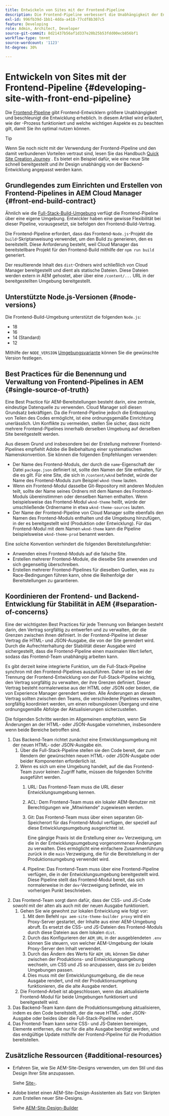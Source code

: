 ```yaml
---
title: Entwickeln von Sites mit der Frontend-Pipeline
description: Die Frontend-Pipeline verbessert die Unabhängigkeit der Entwickler und beschleunigt den Entwicklungsprozess. In diesem Artikel werden wichtige Aspekte für den Frontend-Build-Prozess beschrieben, um eine optimale Leistung und Effizienz zu gewährleisten.
exl-id: 996fb39d-1bb1-4dda-a418-77cdf8b307c5
feature: Developing
role: Admin, Architect, Developer
source-git-commit: 8d21437b56af1d337e20b25b53fdd00ecb856bf1
workflow-type: tm+mt
source-wordcount: '1123'
ht-degree: 30%

---
```



# Entwickeln von Sites mit der Frontend-Pipeline {#developing-site-with-front-end-pipeline}

Die [Frontend-Pipeline](/help/implementing/cloud-manager/configuring-pipelines/introduction-ci-cd-pipelines.md#front-end) gibt Frontend-Entwicklern größere Unabhängigkeit und beschleunigt die Entwicklung erheblich. In diesem Artikel wird erläutert, wie der -Prozess funktioniert und welche wichtigen Aspekte es zu beachten gilt, damit Sie ihn optimal nutzen können.

>[!TIP]
>
>Wenn Sie noch nicht mit der Verwendung der Frontend-Pipeline und den damit verbundenen Vorteilen vertraut sind, lesen Sie das Handbuch [Quick Site Creation Journey](/help/journey-sites/quick-site/overview.md) . Es bietet ein Beispiel dafür, wie eine neue Site schnell bereitgestellt und ihr Design unabhängig von der Backend-Entwicklung angepasst werden kann.

## Grundlegendes zum Einrichten und Erstellen von Frontend-Pipelines in AEM Cloud Manager {#front-end-build-contract}

Ähnlich wie die [Full-Stack-Build-Umgebung](/help/implementing/cloud-manager/getting-access-to-aem-in-cloud/build-environment-details.md) verfügt die Frontend-Pipeline über eine eigene Umgebung. Entwickler haben eine gewisse Flexibilität bei dieser Pipeline, vorausgesetzt, sie befolgen den Frontend-Build-Vertrag.

Die Frontend-Pipeline erfordert, dass das Frontend-`Node.js`-Projekt die `build`-Skriptanweisung verwendet, um den Build zu generieren, den es bereitstellt. Diese Anforderung besteht, weil Cloud Manager das bereitstellbare Projekt für den Frontend-Build mithilfe der `npm run build` generiert.

Der resultierende Inhalt des `dist`-Ordners wird schließlich von Cloud Manager bereitgestellt und dient als statische Dateien. Diese Dateien werden extern in AEM gehostet, aber über eine `/content/...` URL in der bereitgestellten Umgebung bereitgestellt.

## Unterstützte Node.js-Versionen {#node-versions}

Die Frontend-Build-Umgebung unterstützt die folgenden `Node.js`:

<!-- * 23
* 22
* 20 -->
* 18
* 16
* 14 (Standard)
* 12

Mithilfe der `NODE_VERSION` [Umgebungsvariante](/help/implementing/cloud-manager/environment-variables.md) können Sie die gewünschte Version festlegen.

## Best Practices für die Benennung und Verwaltung von Frontend-Pipelines in AEM {#single-source-of-truth}

Eine Best Practice für AEM-Bereitstellungen besteht darin, eine zentrale, eindeutige Datenquelle zu verwenden. Cloud Manager soll diesen Grundsatz bekräftigen. Da die Frontend-Pipeline jedoch die Entkopplung von Teilen des Codes ermöglicht, ist eine ordnungsgemäße Einrichtung unerlässlich. Um Konflikte zu vermeiden, stellen Sie sicher, dass nicht mehrere Frontend-Pipelines innerhalb derselben Umgebung auf derselben Site bereitgestellt werden.

Aus diesem Grund und insbesondere bei der Erstellung mehrerer Frontend-Pipelines empfiehlt Adobe die Beibehaltung einer systematischen Namenskonvention. Sie können die folgenden Empfehlungen verwenden:

* Der Name des Frontend-Moduls, der durch die `name`-Eigenschaft der Datei `package.json` definiert ist, sollte den Namen der Site enthalten, für die es gilt. Für eine Site, die sich in `/content/wknd` befindet, würde der Name des Frontend-Moduls zum Beispiel `wknd-theme` lauten.
* Wenn ein Frontend-Modul dasselbe Git-Repository mit anderen Modulen teilt, sollte der Name seines Ordners mit dem Namen des Frontend-Moduls übereinstimmen oder denselben Namen enthalten. Wenn beispielsweise das Frontend-Modul `wknd-theme` heißt, würde der umschließende Ordnername in etwa `wknd-theme-sources` lauten.
* Der Name der Frontend-Pipeline von Cloud Manager sollte ebenfalls den Namen des Frontend-Moduls enthalten und die Umgebung hinzufügen, in der es bereitgestellt wird (Produktion oder Entwicklung). Für das Frontend-Modul mit dem Namen `wknd-theme` kann die Pipeline beispielsweise `wknd-theme-prod` benannt werden.

Eine solche Konvention verhindert die folgenden Bereitstellungsfehler:

* Anwenden eines Frontend-Moduls auf die falsche Site.
* Erstellen mehrerer Frontend-Module, die dieselbe Site anwenden und sich gegenseitig überschreiben.
* Erstellen mehrerer Frontend-Pipelines für dieselben Quellen, was zu Race-Bedingungen führen kann, ohne die Reihenfolge der Bereitstellungen zu garantieren.

## Koordinieren der Frontend- und Backend-Entwicklung für Stabilität in AEM {#separation-of-concerns}

Eine der wichtigsten Best Practices für jede Trennung von Belangen besteht darin, den Vertrag sorgfältig zu entwerfen und zu verwalten, der die Grenzen zwischen ihnen definiert. In der Frontend-Pipeline ist dieser Vertrag die HTML- und JSON-Ausgabe, die von der Site gerendert wird. Durch die Aufrechterhaltung der Stabilität dieser Ausgabe wird sichergestellt, dass die Frontend-Pipeline einen maximalen Wert liefert, sodass das Frontend-Team unabhängig arbeiten kann.

Es gibt derzeit keine integrierte Funktion, um die Full-Stack-Pipeline synchron mit den Frontend-Pipelines auszuführen. Daher ist es bei der Trennung der Frontend-Entwicklung von der Full-Stack-Pipeline wichtig, den Vertrag sorgfältig zu verwalten, der ihre Grenzen definiert. Dieser Vertrag besteht normalerweise aus der HTML oder JSON oder beiden, die von Experience Manager gerendert werden. Alle Änderungen an diesem Vertrag sollten zwischen den Teams, die verschiedene Pipelines verwalten, sorgfältig koordiniert werden, um einen reibungslosen Übergang und eine ordnungsgemäße Abfolge der Aktualisierungen sicherzustellen.

Die folgenden Schritte werden im Allgemeinen empfohlen, wenn Sie Änderungen an der HTML- oder JSON-Ausgabe vornehmen, insbesondere wenn beide Bereiche betroffen sind.

1. Das Backend-Team richtet zunächst eine Entwicklungsumgebung mit der neuen HTML- oder JSON-Ausgabe ein.
   1. Über die Full-Stack-Pipeline stellen sie den Code bereit, der zum Rendern der gewünschten neuen HTML- oder JSON-Ausgabe oder beider Komponenten erforderlich ist.
   1. Wenn es sich um eine Umgebung handelt, auf die das Frontend-Team zuvor keinen Zugriff hatte, müssen die folgenden Schritte ausgeführt werden.
      1. URL: Das Frontend-Team muss die URL dieser Entwicklungsumgebung kennen.
      1. ACL: Dem Frontend-Team muss ein lokaler AEM-Benutzer mit Berechtigungen wie „Mitwirkende“ zugewiesen werden.
      1. Git: Das Frontend-Team muss über einen separaten Git-Speicherort für das Frontend-Modul verfügen, der speziell auf diese Entwicklungsumgebung ausgerichtet ist.

         Eine gängige Praxis ist die Erstellung einer `dev` Verzweigung, um die in der Entwicklungsumgebung vorgenommenen Änderungen zu verwalten. Dies ermöglicht eine einfachere Zusammenführung zurück in die `main` Verzweigung, die für die Bereitstellung in der Produktionsumgebung verwendet wird.

      1. Pipeline: Das Frontend-Team muss über eine Frontend-Pipeline verfügen, die in der Entwicklungsumgebung bereitgestellt wird. Diese Pipeline stellt das Frontend-Modul bereit, das sich normalerweise in der `dev`-Verzweigung befindet, wie im vorherigen Punkt beschrieben.
1. Das Frontend-Team sorgt dann dafür, dass der CSS- und JS-Code sowohl mit der alten als auch mit der neuen Ausgabe funktioniert.
   1. Gehen Sie wie gewohnt zur lokalen Entwicklung wie folgt vor:
      1. Mit dem Befehl `npx aem-site-theme-builder proxy` wird ein Proxy-Server gestartet, der Inhalte aus einer AEM-Umgebung abruft. Es ersetzt die CSS- und JS-Dateien des Frontend-Moduls durch diese Dateien aus dem lokalen `dist`.
      1. Durch das Konfigurieren der `AEM_URL` in der ausgeblendeten `.env` können Sie steuern, von welcher AEM-Umgebung der lokale Proxy-Server den Inhalt verwendet.
      1. Durch das Ändern des Werts für `AEM_URL` können Sie daher zwischen der Produktions- und Entwicklungsumgebung wechseln, um CSS und JS so anzupassen, dass sie zu beiden Umgebungen passen.
      1. Dies muss mit der Entwicklungsumgebung, die die neue Ausgabe rendert, und mit der Produktionsumgebung funktionieren, die die alte Ausgabe rendert.
   1. Die Frontend-Arbeit ist abgeschlossen, wenn das aktualisierte Frontend-Modul für beide Umgebungen funktioniert und bereitgestellt wird.
1. Das Backend-Team kann dann die Produktionsumgebung aktualisieren, indem es den Code bereitstellt, der die neue HTML- oder JSON-Ausgabe oder beides über die Full-Stack-Pipeline rendert.
1. Das Frontend-Team kann seine CSS- und JS-Dateien bereinigen, Elemente entfernen, die nur für die alte Ausgabe benötigt werden, und das endgültige Update mithilfe der Frontend-Pipeline für die Produktion bereitstellen.

## Zusätzliche Ressourcen {#additional-resources}

* Erfahren Sie, wie Sie AEM-Site-Designs verwenden, um den Stil und das Design Ihrer Site anzupassen.

  Siehe [Site-](/help/sites-cloud/administering/site-creation/site-themes.md).

* Adobe bietet einen AEM-Site-Design-Assistenten als Satz von Skripten zum Erstellen neuer Site-Designs.

  Siehe [AEM-Site-Design-Builder](https://github.com/adobe/aem-site-theme-builder)



